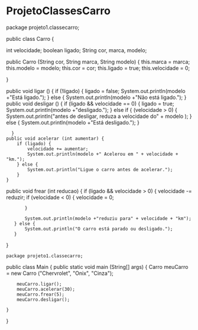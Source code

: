 # ProjetoClassesCarro

package projeto1.classecarro;


public class Carro {

  int velocidade;
  boolean ligado;
  String cor, marca, modelo;
  
  public Carro (String cor, String marca, String modelo) {
this.marca = marca;
this.modelo = modelo;
this.cor = cor;
this.ligado = true;
this.velocidade = 0;

}

public void ligar () {
  if (!ligado) {
      ligado = false;
      System.out.println(modelo +"Está ligado.");
  } else {
      System.out.println(modelo +"Não está ligado.");
  }
  public void desligar () {
      if (ligado && velocidade == 0) {
          ligado = true;
          System.out.println(modelo +"desligado.");
      } else if { (velocidade > 0) {
          System.out.println("antes de desligar, reduza a velocidade do" + modelo );
      } else {
              System.out.println(modelo +"Está desligado.");
              }  
        
      }
    public void acelerar (int aumentar) {
        if (ligado) {
            velocidade += aumentar;
            System.out.println(modelo +" Acelerou em " + velocidade + "km.");
        } else { 
            System.out.println("Ligue o carro antes de acelerar.");
        }
    }
   public void frear (int reducao) {
       if (ligado && velocidade > 0) {
           velocidade -= reduzir;
           if (velocidade < 0) {
               velocidade = 0;
             
           }
           
           System.out.println(modelo +"reduziu para" + velocidade + "km");
       } else {
           System.out.println("O carro está parado ou desligado.");
       }
       
   }

    package projeto1.classecarro;


public class Main {
    public static void main (String[] args) {
        Carro meuCarro = new Carro ("Chervrolet", "Onix", "Cinza");
        
        meuCarro.ligar();
        meuCarro.acelerar(30);
        meuCarro.frear(5);
        meuCarro.desligar();
                                                         
    }
}

       

